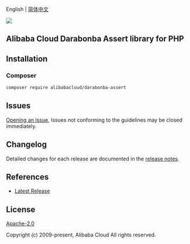 English | [简体中文](README-CN.md)

![](https://aliyunsdk-pages.alicdn.com/icons/AlibabaCloud.svg)

## Alibaba Cloud Darabonba Assert library for PHP

## Installation

### Composer

```bash
composer require alibabacloud/darabonba-assert
```

## Issues

[Opening an Issue](https://github.com/aliyun/darabonba-assert/issues/new), Issues not conforming to the guidelines may be closed immediately.

## Changelog

Detailed changes for each release are documented in the [release notes](./ChangeLog.txt).

## References

* [Latest Release](https://github.com/aliyun/darabonba-assert)

## License

[Apache-2.0](http://www.apache.org/licenses/LICENSE-2.0)

Copyright (c) 2009-present, Alibaba Cloud All rights reserved.
